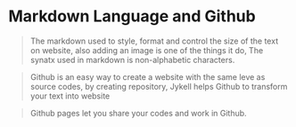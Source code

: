 # Markdown Language and Github
>The markdown used to style, format and control the size of the text on website, also adding an image is one of the things it do, The synatx used in markdown is non-alphabetic characters.

> Github is an easy way to create a website with the same leve as source codes, by creating repository, Jykell helps Github to transform your text into website

>Github pages let you share your codes and work in Github.